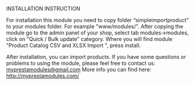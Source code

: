 INSTALLATION INSTRUCTION

For installation this module you need to copy folder “simpleimportproduct” to your modules folder. For example "www/modules/". 
After copying the module go to the admin panel of your shop, select tab modules->modules, click on "Quick / Bulk update" category. 
Where you will find module "Product Catalog CSV and XLSX Import ", press install. 

After installation, you can import products.
If you have some questions or problems to using the module, please feel free to contact us: myprestamodules@gmail.com
More info you can find here: http://myprestamodules.com/
